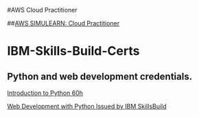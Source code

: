 #AWS Cloud Practitioner

##[AWS SIMULEARN: Cloud Practitioner](https://github.com/JimBLogic/AWS-IBM-Skills-Build-Certs/blob/main/certs/AWS%20SimuLearn%20Cloud%20Practitioner%2012h.png)


# IBM-Skills-Build-Certs
## Python and web development credentials.

[Introduction to Python 60h](https://github.com/JimBLogic/IBM-Skills-Build-Certs/blob/main/certs/python%2060h.pdf)

[Web Development with Python Issued by IBM SkillsBuild](https://www.credly.com/badges/377ba6ff-0d4b-41df-8477-5ba08748c63d)
